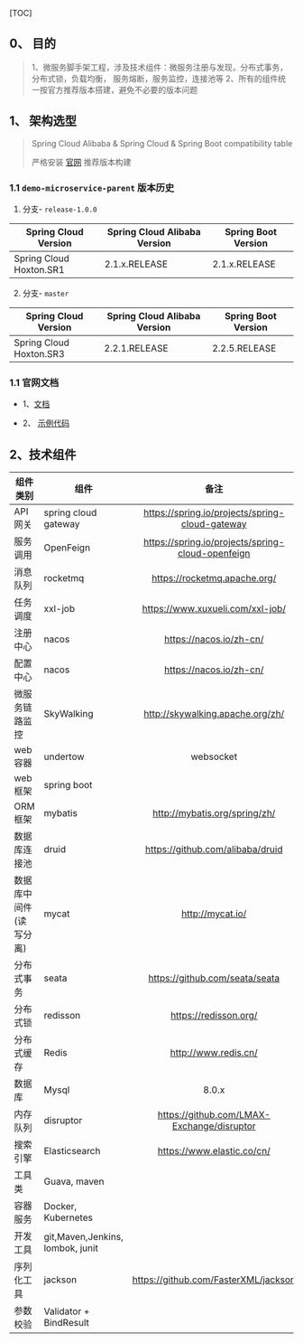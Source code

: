 [TOC]




## 0、 目的
> 1、微服务脚手架工程，涉及技术组件：微服务注册与发现，分布式事务，分布式锁，负载均衡， 服务熔断，服务监控，连接池等
> 2、所有的组件统一按官方推荐版本搭建，避免不必要的版本问题



## 1、 架构选型

>  Spring Cloud Alibaba & Spring Cloud & Spring Boot compatibility table
>
> 严格安装 [官网](https://spring.io/projects/spring-cloud-alibaba) 推荐版本构建



### 1.1 `demo-microservice-parent` 版本历史


1. 分支- `release-1.0.0`

| Spring Cloud Version   | Spring Cloud Alibaba Version | Spring Boot Version |
| ---------------------- | ---------------------------- | ------------------- |
| Spring Cloud Hoxton.SR1 | 2.1.x.RELEASE                | 2.1.x.RELEASE       |

2. 分支- `master`

| Spring Cloud Version   | Spring Cloud Alibaba Version | Spring Boot Version |
| ---------------------- | ---------------------------- | ------------------- |
| Spring Cloud Hoxton.SR3 | 2.2.1.RELEASE        |2.2.5.RELEASE     |




### 1.1 官网文档

* 1、[文档](https://spring.io/projects/spring-cloud-alibaba#learn)

* 2、 [示例代码](https://spring.io/projects/spring-cloud-alibaba#samples)

  

## 2、技术组件

| 组件类别                | 组件                             |                       备注                        |
| ----------------------- | -------------------------------- | :-----------------------------------------------: |
| API网关                 | spring cloud gateway             |  https://spring.io/projects/spring-cloud-gateway  |
| 服务调用                | OpenFeign                        | https://spring.io/projects/spring-cloud-openfeign |
| 消息队列                | rocketmq                         |           https://rocketmq.apache.org/            |
| 任务调度                | xxl-job                          |         https://www.xuxueli.com/xxl-job/          |
| 注册中心                | nacos                            |              https://nacos.io/zh-cn/              |
| 配置中心                | nacos                            |              https://nacos.io/zh-cn/              |
| 微服务链路监控          | SkyWalking                       |         http://skywalking.apache.org/zh/          |
| web容器                 | undertow                         |                     websocket                     |
| web框架                 | spring boot                      |                                                   |
| ORM框架                 | mybatis                          |           http://mybatis.org/spring/zh/           |
| 数据库连接池            | druid                            |         https://github.com/alibaba/druid          |
| 数据库中间件 (读写分离) | mycat                            |                 http://mycat.io/                  |
| 分布式事务              | seata                            |          https://github.com/seata/seata           |
| 分布式锁                | redisson                         |               https://redisson.org/               |
| 分布式缓存              | Redis                            |               http://www.redis.cn/                |
| 数据库                  | Mysql                            |                       8.0.x                       |
| 内存队列                | disruptor                        |    https://github.com/LMAX-Exchange/disruptor     |
| 搜索引擎                | Elasticsearch                    |            https://www.elastic.co/cn/             |
| 工具类                  | Guava, maven                     |                                                   |
| 容器服务                | Docker, Kubernetes               |                                                   |
| 开发工具                | git,Maven,Jenkins, lombok, junit |                                                   |
| 序列化工具              | jackson                          |       https://github.com/FasterXML/jackson        |
| 参数校验                | Validator + BindResult           |                                                   |





